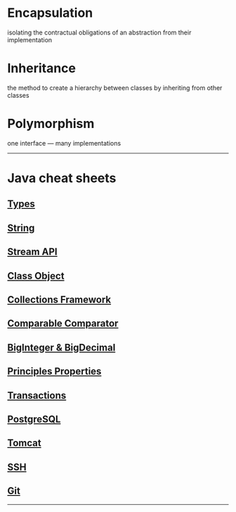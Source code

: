 # Encapsulation
isolating the contractual obligations of an abstraction from their implementation

# Inheritance
the method to create a hierarchy between classes by inheriting from other classes

# Polymorphism
one interface — many implementations

---

# Java cheat sheets

## [Types](./app/src/main/java/com/dpiqb/Types)

## [String](./app/src/main/java/com/dpiqb/String)

## [Stream API](./app/src/main/java/com/dpiqb/StreamAPI)

## [Class Object](./app/src/main/java/com/dpiqb/Object)

## [Collections Framework](./app/src/main/java/com/dpiqb/Collections_Framework)

## [Comparable Comparator](./app/src/main/java/com/dpiqb/Comparable_Comparator)

## [BigInteger & BigDecimal](./app/src/main/java/com/dpiqb/BigInteger_BigDecimal)

## [Principles Properties](./app/src/main/java/com/dpiqb/Principles_Properties)

## [Transactions](./app/src/main/java/com/dpiqb/Transactions)

## [PostgreSQL](./app/src/main/java/com/dpiqb/SQL/Postgres)

## [Tomcat](./app/src/main/java/com/dpiqb/Tomcat)

## [SSH](./app/src/main/java/com/dpiqb/SSH)

## [Git](./app/src/main/java/com/dpiqb/GIT)

---